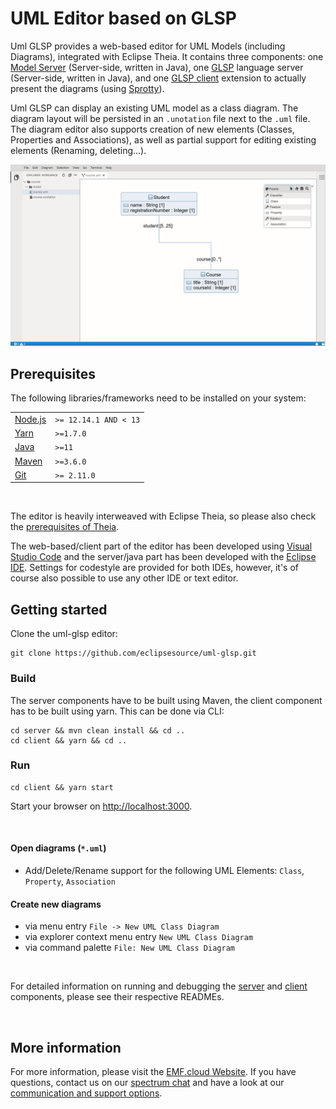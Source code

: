 # UML Editor based on GLSP

Uml GLSP provides a web-based editor for UML Models (including Diagrams), integrated with Eclipse Theia. It contains three components: one [Model Server](https://github.com/eclipse-emfcloud/emfcloud-modelserver) (Server-side, written in Java), one [GLSP](https://github.com/eclipse-glsp/glsp) language server (Server-side, written in Java), and one [GLSP client](https://github.com/eclipse-glsp/glsp-client) extension to actually present the diagrams (using [Sprotty](https://github.com/eclipse/sprotty-theia)). 

Uml GLSP can display an existing UML model as a class diagram. The diagram layout will be persisted in an `.unotation` file next to the `.uml` file. The diagram editor also supports creation of new elements (Classes, Properties and Associations), as well as partial support for editing existing elements (Renaming, deleting...).


![animated course class diagram](./documentation/uml-glsp-animated-classdiagram.gif)


## Prerequisites

The following libraries/frameworks need to be installed on your system:

| | |
|-|-|
|[Node.js](https://nodejs.org/en/)|`>= 12.14.1 AND < 13`|
|[Yarn](https://classic.yarnpkg.com/en/docs/install#debian-stable)|`>=1.7.0`|
|[Java](https://www.oracle.com/java/technologies/javase-jdk11-downloads.html)|`>=11`|
|[Maven](https://maven.apache.org/)|`>=3.6.0`|
|[Git](https://git-scm.com/downloads)|`>= 2.11.0`|

<br/>

The editor is heavily interweaved with Eclipse Theia, so please also check the [prerequisites of Theia](https://github.com/eclipse-theia/theia/blob/master/doc/Developing.md#prerequisites).

The web-based/client part of the editor has been developed using [Visual Studio Code](https://code.visualstudio.com/) and the server/java part has been developed with the [Eclipse IDE](https://www.eclipse.org/ide/).
Settings for codestyle are provided for both IDEs, however, it's of course also possible to use any other IDE or text editor.

## Getting started

Clone the uml-glsp editor:

    git clone https://github.com/eclipsesource/uml-glsp.git

### Build
The server components have to be built using Maven, the client component has to be built using yarn. This can be done via CLI:

    cd server && mvn clean install && cd ..
    cd client && yarn && cd ..

### Run

    cd client && yarn start

Start your browser on [http://localhost:3000](http://localhost:3000).

<br/>

#### Open diagrams (`*.uml`)
- Add/Delete/Rename support for the following UML Elements: `Class`, `Property`, `Association`

#### Create new diagrams
- via menu entry `File -> New UML Class Diagram`
- via explorer context menu entry `New UML Class Diagram`
- via command palette `File: New UML Class Diagram`

<br/>

For detailed information on running and debugging the [server](./server/README.md) and [client](./client/README.md) components, please see their respective READMEs.

<br/>

## More information

For more information, please visit the [EMF.cloud Website](https://www.eclipse.org/emfcloud/). If you have questions, contact us on our [spectrum chat](https://spectrum.chat/emfcloud/) and have a look at our [communication and support options](https://www.eclipse.org/emfcloud/contact/).

